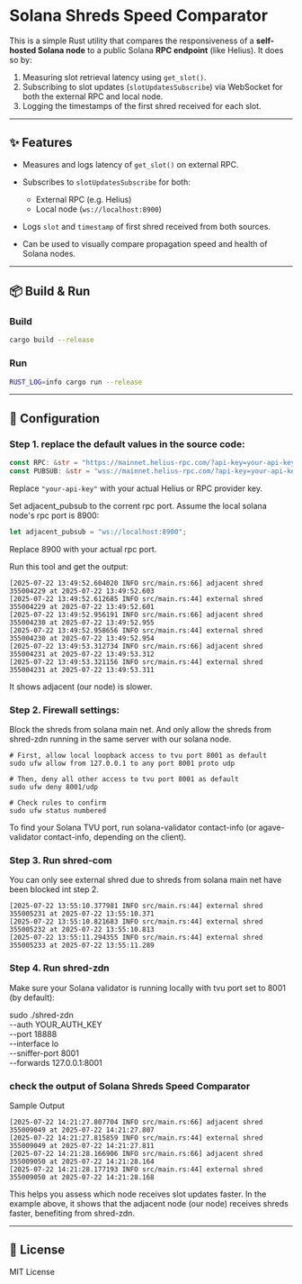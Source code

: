 # Solana Shreds Speed Comparator

This is a simple Rust utility that compares the responsiveness of a **self-hosted Solana node** to a public Solana **RPC endpoint** (like Helius). It does so by:

1. Measuring slot retrieval latency using `get_slot()`.
2. Subscribing to slot updates (`slotUpdatesSubscribe`) via WebSocket for both the external RPC and local node.
3. Logging the timestamps of the first shred received for each slot.

---

## ✨ Features

* Measures and logs latency of `get_slot()` on external RPC.
* Subscribes to `slotUpdatesSubscribe` for both:

  * External RPC (e.g. Helius)
  * Local node (`ws://localhost:8900`)
* Logs `slot` and `timestamp` of first shred received from both sources.
* Can be used to visually compare propagation speed and health of Solana nodes.

---

## 📦 Build & Run

### Build

```bash
cargo build --release
```

### Run

```bash
RUST_LOG=info cargo run --release
```

---

## 🔧 Configuration

### Step 1. replace the default values in the source code:

```rust
const RPC: &str = "https://mainnet.helius-rpc.com/?api-key=your-api-key";
const PUBSUB: &str = "wss://mainnet.helius-rpc.com/?api-key=your-api-key";
```

Replace `"your-api-key"` with your actual Helius or RPC provider key.

Set adjacent_pubsub to the corrent rpc port. Assume the local solana node's rpc port is 8900:
```rust
let adjacent_pubsub = "ws://localhost:8900";
```
Replace 8900 with your actual rpc port.

Run this tool and get the output:
```
[2025-07-22 13:49:52.604020 INFO src/main.rs:66] adjacent shred 355004229 at 2025-07-22 13:49:52.603
[2025-07-22 13:49:52.612685 INFO src/main.rs:44] external shred 355004229 at 2025-07-22 13:49:52.601
[2025-07-22 13:49:52.956191 INFO src/main.rs:66] adjacent shred 355004230 at 2025-07-22 13:49:52.955
[2025-07-22 13:49:52.958656 INFO src/main.rs:44] external shred 355004230 at 2025-07-22 13:49:52.954
[2025-07-22 13:49:53.312734 INFO src/main.rs:66] adjacent shred 355004231 at 2025-07-22 13:49:53.312
[2025-07-22 13:49:53.321156 INFO src/main.rs:44] external shred 355004231 at 2025-07-22 13:49:53.311
```
It shows adjacent (our node) is slower.

### Step 2. Firewall settings:
Block the shreds from solana main net. And only allow the shreds from shred-zdn running in the same server with our solana node.
```
# First, allow local loopback access to tvu port 8001 as default  
sudo ufw allow from 127.0.0.1 to any port 8001 proto udp

# Then, deny all other access to tvu port 8001 as default  
sudo ufw deny 8001/udp

# Check rules to confirm  
sudo ufw status numbered
```

To find your Solana TVU port, run solana-validator contact-info (or agave-validator contact-info, depending on the client).

### Step 3. Run shred-com
You can only see external shred due to shreds from solana main net have been blocked int step 2.
```
[2025-07-22 13:55:10.377981 INFO src/main.rs:44] external shred 355005231 at 2025-07-22 13:55:10.371
[2025-07-22 13:55:10.821683 INFO src/main.rs:44] external shred 355005232 at 2025-07-22 13:55:10.813
[2025-07-22 13:55:11.294355 INFO src/main.rs:44] external shred 355005233 at 2025-07-22 13:55:11.289
```

### Step 4. Run shred-zdn
Make sure your Solana validator is running locally with tvu port set to 8001 (by default):

sudo ./shred-zdn \
  --auth YOUR_AUTH_KEY \
  --port 18888 \
  --interface lo \
  --sniffer-port 8001 \
  --forwards 127.0.0.1:8001

### check the output of Solana Shreds Speed Comparator

Sample Output

```
[2025-07-22 14:21:27.807704 INFO src/main.rs:66] adjacent shred 355009049 at 2025-07-22 14:21:27.807
[2025-07-22 14:21:27.815859 INFO src/main.rs:44] external shred 355009049 at 2025-07-22 14:21:27.811
[2025-07-22 14:21:28.166906 INFO src/main.rs:66] adjacent shred 355009050 at 2025-07-22 14:21:28.164
[2025-07-22 14:21:28.177193 INFO src/main.rs:44] external shred 355009050 at 2025-07-22 14:21:28.168
```

This helps you assess which node receives slot updates faster. In the example above, it shows that the adjacent node (our node) receives shreds faster, benefiting from shred-zdn.

---

## 📃 License

MIT License